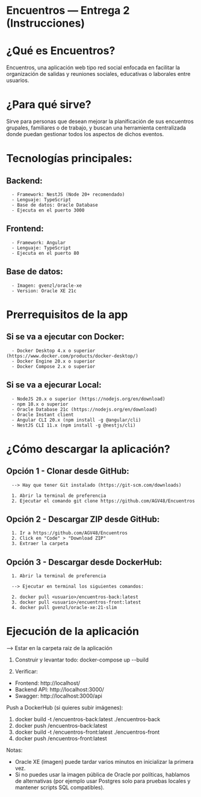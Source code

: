 # Encuentros — Entrega 2 (Instrucciones)

# ¿Qué es Encuentros?

Encuentros, una aplicación web tipo red social enfocada en facilitar la organización de salidas y reuniones sociales, educativas o laborales entre usuarios.

# ¿Para qué sirve?

Sirve para personas que desean mejorar la planificación de sus encuentros grupales, familiares o de trabajo, y buscan una herramienta centralizada donde puedan gestionar todos los aspectos de dichos eventos.

# Tecnologías principales:

   ## Backend: 
      - Framework: NestJS (Node 20+ recomendado)
      - Lenguaje: TypeScript
      - Base de datos: Oracle Database
      - Ejecuta en el puerto 3000
   
   ## Frontend:
      - Framework: Angular
      - Lenguaje: TypeScript
      - Ejecuta en el puerto 80
   
   ## Base de datos:
      - Imagen: gvenzl/oracle-xe
      - Version: Oracle XE 21c

# Prerrequisitos de la app
   
   ## Si se va a ejecutar con Docker:
      - Docker Desktop 4.x o superior (https://www.docker.com/products/docker-desktop/)
      - Docker Engine 20.x o superior
      - Docker Compose 2.x o superior

      
   
   ## Si se va a ejecurar Local:
      - NodeJS 20.x o superior (https://nodejs.org/en/download)
      - npm 10.x o superior 
      - Oracle Database 21c (https://nodejs.org/en/download)
      - Oracle Instant client
      - Angular CLI 20.x (npm install -g @angular/cli) 
      - NestJS CLI 11.x (npm install -g @nestjs/cli)

# ¿Cómo descargar la aplicación?

   ## Opción 1 - Clonar desde GitHub:
      
      --> Hay que tener Git instalado (https://git-scm.com/downloads)

      1. Abrir la terminal de preferencia
      2. Ejecutar el comando git clone https://github.com/AGV48/Encuentros


   ## Opción 2 - Descargar ZIP desde GitHub:

      1. Ir a https://github.com/AGV48/Encuentros
      2. Click en "Code" > "Download ZIP"
      3. Extraer la carpeta

   ## Opción 3 - Descargar desde DockerHub:

      1. Abrir la terminal de preferencia

      --> Ejecutar en terminal los siguientes comandos:

      2. docker pull <usuario>/encuentros-back:latest
      3. docker pull <usuario>/encuentros-front:latest
      4. docker pull gvenzl/oracle-xe:21-slim

# Ejecución de la aplicación
   --> Estar en la carpeta raiz de la aplicación

   1. Construir y levantar todo:
      docker-compose up --build

   2. Verificar:

   - Frontend: http://localhost/
   - Backend API: http://localhost:3000/
   - Swagger: http://localhost:3000/api


   Push a DockerHub (si quieres subir imágenes):

   1. docker build -t <usuario>/encuentros-back:latest ./encuentros-back
   2. docker push <usuario>/encuentros-back:latest
   3. docker build -t <usuario>/encuentros-front:latest ./encuentros-front
   4. docker push <usuario>/encuentros-front:latest

Notas:

- Oracle XE (imagen) puede tardar varios minutos en inicializar la primera vez.
- Si no puedes usar la imagen pública de Oracle por políticas, hablamos de alternativas (por ejemplo usar Postgres solo para pruebas locales y mantener scripts SQL compatibles).
